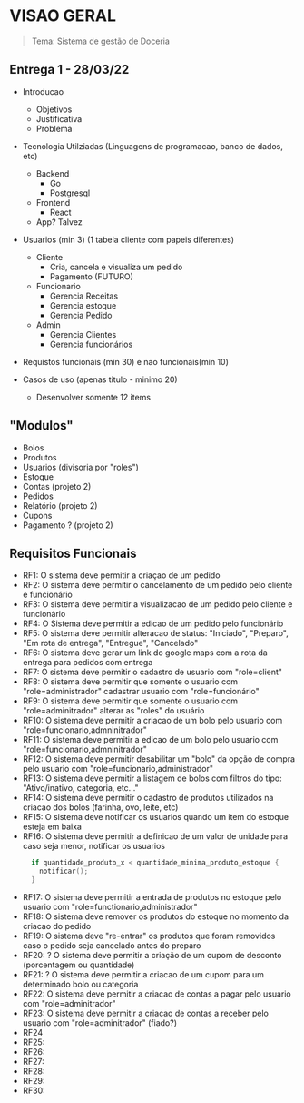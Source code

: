# VISAO GERAL 

> Tema: Sistema de gestão de Doceria

## Entrega 1 - 28/03/22
- Introducao 
  - Objetivos
  - Justificativa
  - Problema

- Tecnologia Utilziadas (Linguagens de programacao, banco de dados, etc)
  - Backend
    - Go
    - Postgresql
  - Frontend
    - React
  - App? Talvez 

- Usuarios (min 3) (1 tabela cliente com papeis diferentes)
  - Cliente
    - Cria, cancela e visualiza um pedido
    - Pagamento (FUTURO)
  - Funcionario
    - Gerencia Receitas
    - Gerencia estoque
    - Gerencia Pedido
  - Admin
    - Gerencia Clientes
    - Gerencia funcionários

- Requistos funcionais (min 30) e nao funcionais(min 10)
- Casos de uso (apenas titulo - minimo 20)
  - Desenvolver somente 12 items

## "Modulos"

 - Bolos
 - Produtos
 - Usuarios (divisoria por "roles")
 - Estoque
 - Contas (projeto 2)
 - Pedidos 
 - Relatório (projeto 2)
 - Cupons 
 - Pagamento ? (projeto 2)

## Requisitos Funcionais 

- RF1: O sistema deve permitir a criaçao de um pedido 
- RF2: O sistema deve permitir o cancelamento de um pedido pelo cliente e funcionário
- RF3: O sistema deve permitir a visualizacao de um pedido pelo cliente e funcionário
- RF4: O Sistema deve permitir a edicao de um pedido pelo funcionário
- RF5: O sistema deve permitir alteracao de status: "Iniciado", "Preparo", "Em rota de entrega", "Entregue", "Cancelado"
- RF6: O sistema deve gerar um link do google maps com a rota da entrega para pedidos com entrega
- RF7: O sistema deve permitir o cadastro de usuario com "role=client" 
- RF8: O sistema deve permitir que somente o usuario com "role=administrador" cadastrar usuario com "role=funcionário"
- RF9: O sistema deve permitir que somente o usuario com "role=adminitrador" alterar as "roles" do usuário
- RF10: O sistema deve permitir a criacao de um bolo pelo usuario com "role=funcionario,admninitrador"
- RF11: O sistema deve permitir a edicao de um bolo pelo usuario com "role=funcionario,admninitrador"
- RF12: O sistema deve permitir desabilitar um "bolo" da opção de compra pelo usuario com "role=funcionario,administrador"
- RF13: O sistema deve permitir a listagem de bolos com filtros do tipo: "Ativo/inativo, categoria, etc..."
- RF14: O sistema deve permitir o cadastro de produtos utilizados na criacao dos bolos (farinha, ovo, leite, etc) 
- RF15: O sistema deve notificar os usuarios quando um item do estoque esteja em baixa 
- RF16: O sistema deve permitir a definicao de um valor de unidade para caso seja menor, notificar os usuarios 
  ```go
    if quantidade_produto_x < quantidade_minima_produto_estoque {
      notificar();
    }
  ```
- RF17: O sistema deve permitir a entrada de produtos no estoque pelo usuario com "role=functionario,administrador"
- RF18: O sistema deve remover os produtos do estoque no momento da criacao do pedido
- RF19: O sistema deve "re-entrar" os produtos que foram removidos caso o pedido seja cancelado antes do preparo
- RF20: ? O sistema deve permitir a criação de um cupom de desconto (porcentagem ou quantidade)
- RF21: ? O sistema deve permitir a criacao de um cupom para um determinado bolo ou categoria
- RF22: O sistema deve permitir a criacao de contas a pagar pelo usuario com "role=adminitrador"
- RF23: O sistema deve permitir a criacao de contas a receber pelo usuario com "role=adminitrador" (fiado?) 
- RF24
- RF25:
- RF26:
- RF27:
- RF28: 
- RF29:
- RF30:
